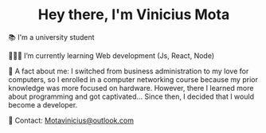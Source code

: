 <h1 align="center"> Hey there, I'm Vinicius Mota </h1> 


📚 I'm a university student

👨🏻‍💻 I’m currently learning Web development (Js, React, Node)

🤔 A fact about me: I switched from business administration to my love for computers, so I enrolled in a computer networking course because my prior knowledge was more focused on hardware. However, there I learned more about programming and got captivated... Since then, I decided that I would become a developer.

📧 Contact: Motavinicius@outlook.com
